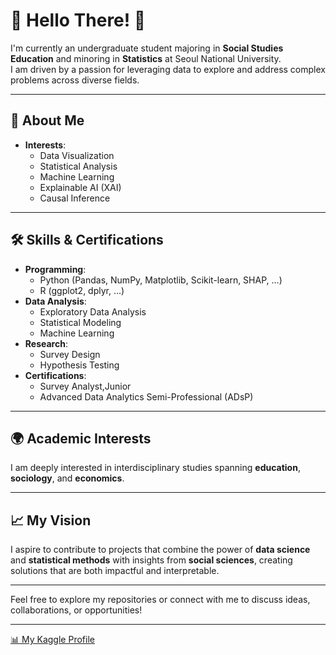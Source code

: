 # 🌟 Hello There! 👋 

I'm currently an undergraduate student majoring in **Social Studies Education** and minoring in **Statistics** at Seoul National University.  
I am driven by a passion for leveraging data to explore and address complex problems across diverse fields.

---

## 🎯 About Me
- **Interests**:  
  - Data Visualization  
  - Statistical Analysis  
  - Machine Learning  
  - Explainable AI (XAI)  
  - Causal Inference  

---

## 🛠️ Skills & Certifications
- **Programming**:
  - Python (Pandas, NumPy, Matplotlib, Scikit-learn, SHAP, ...)
  - R (ggplot2, dplyr, ...)
- **Data Analysis**:
  - Exploratory Data Analysis  
  - Statistical Modeling
  - Machine Learning  
- **Research**:  
  - Survey Design
  - Hypothesis Testing
- **Certifications**:  
  - Survey Analyst,Junior
  - Advanced Data Analytics Semi-Professional (ADsP) 

---

## 🌍 Academic Interests
I am deeply interested in interdisciplinary studies spanning **education**, **sociology**, and **economics**. 

---

## 📈 My Vision
I aspire to contribute to projects that combine the power of **data science** and **statistical methods** with insights from **social sciences**, creating solutions that are both impactful and interpretable.

---

Feel free to explore my repositories or connect with me to discuss ideas, collaborations, or opportunities!

---

[📊 My Kaggle Profile](https://www.kaggle.com/lucasdataartist)